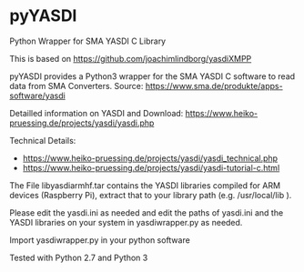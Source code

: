 # pyYASDI
Python Wrapper for SMA YASDI C Library 

This is based on https://github.com/joachimlindborg/yasdiXMPP

pyYASDI provides a Python3 wrapper for the SMA YASDI C software to read data from SMA Converters.
Source: https://www.sma.de/produkte/apps-software/yasdi

Detailled information on YASDI and Download: https://www.heiko-pruessing.de/projects/yasdi/yasdi.php

Technical Details: 
* https://www.heiko-pruessing.de/projects/yasdi/yasdi_technical.php
* https://www.heiko-pruessing.de/projects/yasdi/yasdi-tutorial-c.html

The File libyasdiarmhf.tar contains the YASDI libraries compiled for ARM devices (Raspberry Pi), extract that to your library path (e.g. /usr/local/lib ). 

Please edit the yasdi.ini as needed and edit the paths of yasdi.ini and the YASDI libraries on your system in yasdiwrapper.py as needed.

Import yasdiwrapper.py in your python software

Tested with Python 2.7 and Python 3
